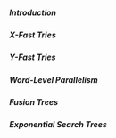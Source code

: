##### Introduction
##### X-Fast Tries
##### Y-Fast Tries
##### Word-Level Parallelism
##### Fusion Trees
##### Exponential Search Trees